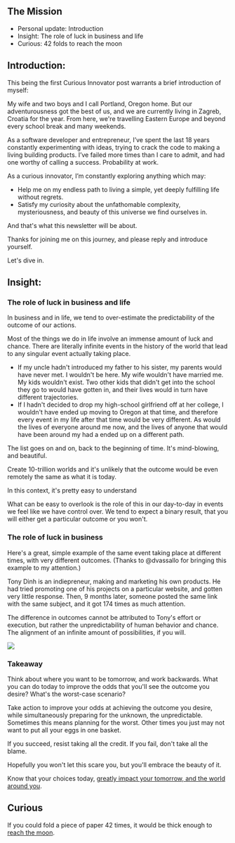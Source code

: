 ## The Mission

<div class='card'>

- Personal update: Introduction
- Insight: The role of luck in business and life
- Curious: 42 folds to reach the moon
 
</div>

## Introduction:

This being the first Curious Innovator post warrants a brief introduction of myself:

My wife and two boys and I call Portland, Oregon home. But our adventurousness got the best of us, and we are currently living in Zagreb, Croatia for the year. From here, we're travelling Eastern Europe and beyond every school break and many weekends.

As a software developer and entrepreneur, I’ve spent the last 18 years constantly experimenting with ideas, trying to crack the code to making a living building products. I’ve failed more times than I care to admit, and had one worthy of calling a success. Probability at work.

As a curious innovator, I’m constantly exploring anything which may:
- Help me on my endless path to living a simple, yet deeply fulfilling life without regrets.
- Satisfy my curiosity about the unfathomable complexity, mysteriousness, and beauty of this universe we find ourselves in.

And that's what this newsletter will be about.

Thanks for joining me on this journey, and please reply and introduce yourself.

Let's dive in.

## Insight:

### The role of luck in business and life

In business and in life, we tend to over-estimate the predictability of the outcome of our actions. 

Most of the things we do in life involve an immense amount of luck and chance.  There are literally infinite events in the history of the world that lead to any singular event actually taking place.
- If my uncle hadn't introduced my father to his sister, my parents would have never met. I wouldn't be here. My wife wouldn't have married me. My kids wouldn't exist. Two other kids that didn't get into the school they go to would have gotten in, and their lives would in turn have different trajectories.
- If I hadn't decided to drop my high-school girlfriend off at her college, I wouldn't have ended up moving to Oregon at that time, and therefore every event in my life after that time would be very different. As would the lives of everyone around me now, and the lives of anyone that would have been around my had a ended up on a different path.

The list goes on and on, back to the beginning of time. It's mind-blowing, and beautiful.

Create 10-trillion worlds and it's unlikely that the outcome would be even remotely the same as what it is today.

In this context, it's pretty easy to understand

What can be easy to overlook is the role of this in our day-to-day in events we feel like we have control over. We tend to expect a binary result, that you will either get a particular outcome or you won't.

### The role of luck in business

Here's a great, simple example of the same event taking place at different times, with very different outcomes. (Thanks to @dvassallo for bringing this example to my attention.)

Tony Dinh is an indiepreneur, making and marketing his own products. He had tried promoting one of his projects on a particular website, and gotten very little response. Then, 9 months later, someone posted the same link with the same subject, and it got 174 times as much attention.

The difference in outcomes cannot be attributed to Tony's effort or execution, but rather the unpredictability of human behavior and chance. The alignment of an infinite amount of possibilities, if you will.

![](https://pbs.twimg.com/media/FDZW0IdUcAEx44F?format=jpg&name=small)
### Takeaway

Think about where you want to be tomorrow, and work backwards. What you can do today to improve the odds that you'll see the outcome you desire? What's the worst-case scenario?

Take action to improve your odds at achieving the outcome you desire, while simultaneously preparing for the unknown, the unpredictable. Sometimes this means planning for the worst. Other times you just may not want to put all your eggs in one basket.

If you succeed, resist taking all the credit. If you fail, don't take all the blame.

Hopefully you won't let this scare you, but you'll embrace the beauty of it.

Know that your choices today, [greatly impact your tomorrow, and the world around you](https://en.wikipedia.org/wiki/Butterfly_effect).


## Curious

If you could fold a piece of paper 42 times, it would be thick enough to [reach the moon](https://boundlessbrilliance.org/brilliant-blog/foldingpapertothemoon).

